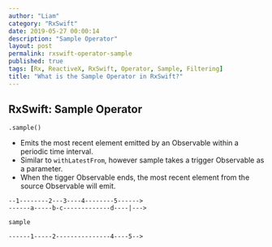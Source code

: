 ```yaml
---
author: "Liam"
category: "RxSwift"
date: 2019-05-27 00:00:14
description: "Sample Operator"
layout: post
permalink: rxswift-operator-sample
published: true
tags: [Rx, ReactiveX, RxSwift, Operator, Sample, Filtering]
title: "What is the Sample Operator in RxSwift?"
---
```


## RxSwift: Sample Operator

`.sample()`

- Emits the most recent element emitted by an Observable within a periodic time interval.
- Similar to `withLatestFrom`, however sample takes a trigger Observable as a parameter.
- When the tigger Observable ends, the most recent element from the source Observable will emit.

```
--1--------2---3----4--------5------>
------a-----b-c-------------d----|--->

sample

------1-----2---------------4----5-->
```
